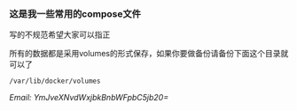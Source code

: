 ### 这是我一些常用的compose文件

写的不规范希望大家可以指正

所有的数据都是采用volumes的形式保存，如果你要做备份请备份下面这个目录就可以了

`/var/lib/docker/volumes`

*Email: YmJveXNvdWxjbkBnbWFpbC5jb20=*
